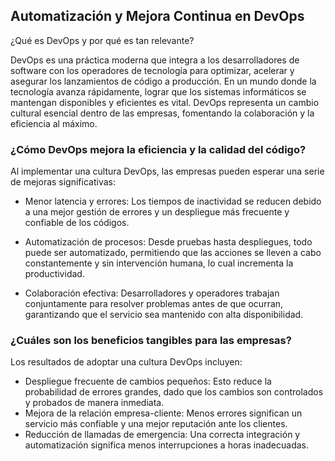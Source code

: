 <h2 align="left"> Automatización y Mejora Continua en DevOps </h2>

<p align="left"> ¿Qué es DevOps y por qué es tan relevante?

DevOps es una práctica moderna que integra a los desarrolladores de software con los operadores de tecnología para optimizar, acelerar y asegurar los lanzamientos de código a producción. En un mundo donde la tecnología avanza rápidamente, lograr que los sistemas informáticos se mantengan disponibles y eficientes es vital. DevOps representa un cambio cultural esencial dentro de las empresas, fomentando la colaboración y la eficiencia al máximo. </p>

<h3 align="left"> ¿Cómo DevOps mejora la eficiencia y la calidad del código? </h3>

<p align="left"> Al implementar una cultura DevOps, las empresas pueden esperar una serie de mejoras significativas:

* Menor latencia y errores: Los tiempos de inactividad se reducen debido a una mejor gestión de errores y un despliegue más frecuente y confiable de los códigos.

* Automatización de procesos: Desde pruebas hasta despliegues, todo puede ser automatizado, permitiendo que las acciones se lleven a cabo constantemente y sin intervención humana, lo cual incrementa la productividad.

* Colaboración efectiva: Desarrolladores y operadores trabajan conjuntamente para resolver problemas antes de que ocurran, garantizando que el servicio sea mantenido con alta disponibilidad. </p>

<h3 align="left"> ¿Cuáles son los beneficios tangibles para las empresas? </h3>

<p align="left"> Los resultados de adoptar una cultura DevOps incluyen:

* Despliegue frecuente de cambios pequeños: Esto reduce la probabilidad de errores grandes, dado que los cambios son controlados y probados de manera inmediata.
* Mejora de la relación empresa-cliente: Menos errores significan un servicio más confiable y una mejor reputación ante los clientes.
* Reducción de llamadas de emergencia: Una correcta integración y automatización significa menos interrupciones a horas inadecuadas. </p>